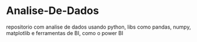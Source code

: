 # Analise-De-Dados
repositorio com analise de dados usando python, libs como pandas, numpy, matplotlib e ferramentas de BI, como o power BI
